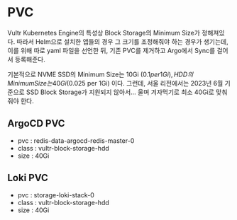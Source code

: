# PVC
Vultr Kubernetes Engine의 특성상 Block Storage의 Minimum Size가 정해져있다. 따라서 Helm으로 설치한 앱들의 경우 그 크기를 조정해줘야 하는 경우가 생기는데, 이를 위해 따로 yaml 파일을 선언한 뒤, 기존 PVC를 제거하고 Argo에서 Sync를 걸어서 등록해준다.

기본적으로 NVME SSD의 Minimum Size는 10Gi ($0.1 per 1Gi), HDD의 Minimum Size는 40Gi ($0.025 per 1Gi) 이다. 그런데, 서울 리전에서는 2023년 6월 기준으로 SSD Block Storage가 지원되지 않아서... 울며 겨자먹기로 최소 40Gi로 맞춰줘야 한다.

## ArgoCD PVC
- pvc : redis-data-argocd-redis-master-0
- class : vultr-block-storage-hdd
- size : 40Gi

## Loki PVC
- pvc : storage-loki-stack-0
- class : vultr-block-storage-hdd
- size : 40Gi
